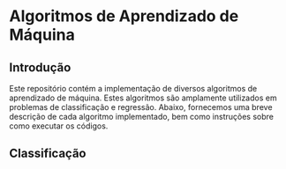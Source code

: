 # Algoritmos de Aprendizado de Máquina

## Introdução

Este repositório contém a implementação de diversos algoritmos de aprendizado de máquina. Estes algoritmos são amplamente utilizados em problemas de classificação e regressão. Abaixo, fornecemos uma breve descrição de cada algoritmo implementado, bem como instruções sobre como executar os códigos.

## Classificação
